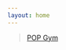 ```yaml
---
layout: home
---
```


<div class="fb-page" data-href="https://www.facebook.com/popgymbk" data-tabs="timeline" data-small-header="false" data-adapt-container-width="true" data-hide-cover="false" data-show-facepile="true"><blockquote cite="https://www.facebook.com/popgymbk" class="fb-xfbml-parse-ignore"><a href="https://www.facebook.com/popgymbk">POP Gym</a></blockquote></div>
